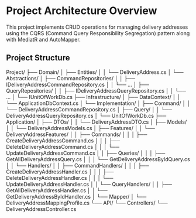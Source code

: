 # Project Architecture Overview

This project implements CRUD operations for managing delivery addresses using the CQRS (Command Query Responsibility Segregation) pattern along with MediatR and AutoMapper.

## Project Structure

Project/
├── Domain/
│ ├── Entities/
│ │ └── DeliveryAddress.cs
│ └── Abstractions/
│ ├── CommandRepositories/
│ │ ├── IDeliveryAddressCommandRepository.cs
│ │ └── ...
│ ├── QueryRepositories/
│ │ ├── IDeliveryAddressQueryRepository.cs
│ │ └── ...
│ └── IUnitOfWorkDb.cs
├── Infrastructure/
│ ├── DataContext/
│ │ └── ApplicationDbContext.cs
│ └── Implementation/
│ ├── Command/
│ │ └── DeliveryAddressCommandRepository.cs
│ ├── Query/
│ │ └── DeliveryAddressQueryRepository.cs
│ └── UnitOfWorkDb.cs
├── Application/
│ ├── DTOs/
│ │ └── DeliveryAddressDTO.cs
│ ├── Models/
│ │ └── DeliveryAddressModels.cs
│ ├── Features/
│ │ └── DeliveryAddressFeatures/
│ │ ├── Commands/
│ │ │ ├── CreateDeliveryAddressCommand.cs
│ │ │ ├── DeleteDeliveryAddressCommand.cs
│ │ │ └── UpdateDeliveryAddressCommand.cs
│ │ ├── Queries/
│ │ │ ├── GetAllDeliveryAddressQuery.cs
│ │ │ └── GetDeliveryAddressByIdQuery.cs
│ │ └── Handlers/
│ │ ├── CommandHandlers/
│ │ │ ├── CreateDeliveryAddressHandler.cs
│ │ │ ├── DeleteDeliveryAddressHandler.cs
│ │ │ └── UpdateDeliveryAddressHandler.cs
│ │ └── QueryHandlers/
│ │ ├── GetAllDeliveryAddressHandler.cs
│ │ └── GetDeliveryAddressByIdHandler.cs
│ └── Mapper/
│ └── DeliveryAddressMappingProfile.cs
└── API/
└── Controllers/
└── DeliveryAddressController.cs
